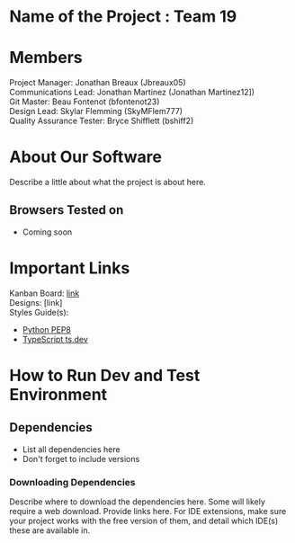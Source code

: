 # Name of the Project : Team 19
# Members
Project Manager: Jonathan Breaux (Jbreaux05)\
Communications Lead: Jonathan Martinez (Jonathan Martinez12])\
Git Master: Beau Fontenot (bfontenot23)\
Design Lead: Skylar Flemming (SkyMFlem777)\
Quality Assurance Tester: Bryce Shifflett (bshiff2)

# About Our Software

Describe a little about what the project is about here.
## Browsers Tested on
- Coming soon
# Important Links
Kanban Board: [link](https://github.com/orgs/CSC-3380-Spring-2025/projects/9/views/1)\
Designs: [link]\
Styles Guide(s):
- [Python PEP8](https://peps.python.org/pep-0008/)
- [TypeScript ts.dev](https://ts.dev/style/)

# How to Run Dev and Test Environment

## Dependencies
- List all dependencies here
- Don't forget to include versions
### Downloading Dependencies
Describe where to download the dependencies here. Some will likely require a web download. Provide links here. For IDE extensions, make sure your project works with the free version of them, and detail which IDE(s) these are available in.
